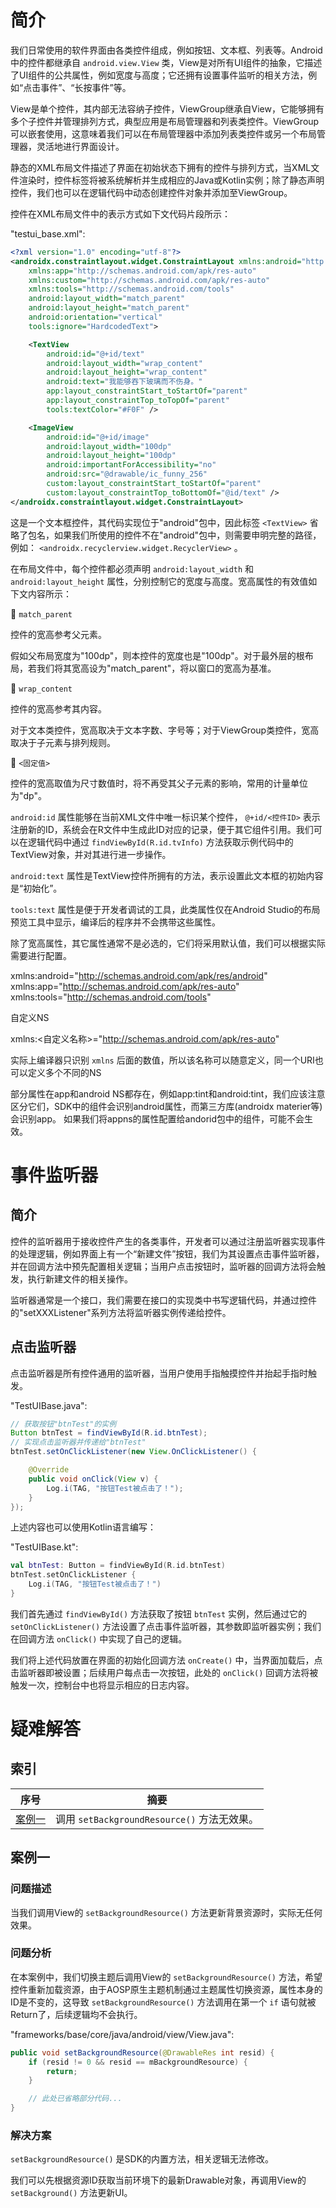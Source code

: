 # 简介
我们日常使用的软件界面由各类控件组成，例如按钮、文本框、列表等。Android中的控件都继承自 `android.view.View` 类，View是对所有UI组件的抽象，它描述了UI组件的公共属性，例如宽度与高度；它还拥有设置事件监听的相关方法，例如“点击事件”、“长按事件”等。

View是单个控件，其内部无法容纳子控件，ViewGroup继承自View，它能够拥有多个子控件并管理排列方式，典型应用是布局管理器和列表类控件。ViewGroup可以嵌套使用，这意味着我们可以在布局管理器中添加列表类控件或另一个布局管理器，灵活地进行界面设计。

静态的XML布局文件描述了界面在初始状态下拥有的控件与排列方式，当XML文件渲染时，控件标签将被系统解析并生成相应的Java或Kotlin实例；除了静态声明控件，我们也可以在逻辑代码中动态创建控件对象并添加至ViewGroup。

控件在XML布局文件中的表示方式如下文代码片段所示：

"testui_base.xml":

```xml
<?xml version="1.0" encoding="utf-8"?>
<androidx.constraintlayout.widget.ConstraintLayout xmlns:android="http://schemas.android.com/apk/res/android"
    xmlns:app="http://schemas.android.com/apk/res-auto"
    xmlns:custom="http://schemas.android.com/apk/res-auto"
    xmlns:tools="http://schemas.android.com/tools"
    android:layout_width="match_parent"
    android:layout_height="match_parent"
    android:orientation="vertical"
    tools:ignore="HardcodedText">

    <TextView
        android:id="@+id/text"
        android:layout_width="wrap_content"
        android:layout_height="wrap_content"
        android:text="我能够吞下玻璃而不伤身。"
        app:layout_constraintStart_toStartOf="parent"
        app:layout_constraintTop_toTopOf="parent"
        tools:textColor="#F0F" />

    <ImageView
        android:id="@+id/image"
        android:layout_width="100dp"
        android:layout_height="100dp"
        android:importantForAccessibility="no"
        android:src="@drawable/ic_funny_256"
        custom:layout_constraintStart_toStartOf="parent"
        custom:layout_constraintTop_toBottomOf="@id/text" />
</androidx.constraintlayout.widget.ConstraintLayout>
```

这是一个文本框控件，其代码实现位于"android"包中，因此标签 `<TextView>` 省略了包名，如果我们所使用的控件不在"android"包中，则需要申明完整的路径，例如： `<androidx.recyclerview.widget.RecyclerView>` 。

在布局文件中，每个控件都必须声明 `android:layout_width` 和 `android:layout_height` 属性，分别控制它的宽度与高度。宽高属性的有效值如下文内容所示：

🔷 `match_parent`

控件的宽高参考父元素。

假如父布局宽度为"100dp"，则本控件的宽度也是"100dp"。对于最外层的根布局，若我们将其宽高设为"match_parent"，将以窗口的宽高为基准。

🔷 `wrap_content`

控件的宽高参考其内容。

对于文本类控件，宽高取决于文本字数、字号等；对于ViewGroup类控件，宽高取决于子元素与排列规则。

🔷 `<固定值>`

控件的宽高取值为尺寸数值时，将不再受其父子元素的影响，常用的计量单位为"dp"。

`android:id` 属性能够在当前XML文件中唯一标识某个控件， `@+id/<控件ID>` 表示注册新的ID，系统会在R文件中生成此ID对应的记录，便于其它组件引用。我们可以在逻辑代码中通过 `findViewById(R.id.tvInfo)` 方法获取示例代码中的TextView对象，并对其进行进一步操作。

`android:text` 属性是TextView控件所拥有的方法，表示设置此文本框的初始内容是“初始化”。

`tools:text` 属性是便于开发者调试的工具，此类属性仅在Android Studio的布局预览工具中显示，编译后的程序并不会携带这些属性。

除了宽高属性，其它属性通常不是必选的，它们将采用默认值，我们可以根据实际需要进行配置。



xmlns:android="http://schemas.android.com/apk/res/android"
    xmlns:app="http://schemas.android.com/apk/res-auto"
    xmlns:tools="http://schemas.android.com/tools"

自定义NS

xmlns:<自定义名称>="http://schemas.android.com/apk/res-auto"

实际上编译器只识别 `xmlns` 后面的数值，所以该名称可以随意定义，同一个URI也可以定义多个不同的NS


部分属性在app和android NS都存在，例如app:tint和android:tint，我们应该注意区分它们，SDK中的组件会识别android属性，而第三方库(androidx materier等)会识别app。
如果我们将appns的属性配置给andorid包中的组件，可能不会生效。

# 事件监听器
## 简介
控件的监听器用于接收控件产生的各类事件，开发者可以通过注册监听器实现事件的处理逻辑，例如界面上有一个“新建文件”按钮，我们为其设置点击事件监听器，并在回调方法中预先配置相关逻辑；当用户点击按钮时，监听器的回调方法将会触发，执行新建文件的相关操作。

监听器通常是一个接口，我们需要在接口的实现类中书写逻辑代码，并通过控件的"setXXXListener"系列方法将监听器实例传递给控件。

## 点击监听器
点击监听器是所有控件通用的监听器，当用户使用手指触摸控件并抬起手指时触发。

"TestUIBase.java":

```java
// 获取按钮"btnTest"的实例
Button btnTest = findViewById(R.id.btnTest);
// 实现点击监听器并传递给"btnTest"
btnTest.setOnClickListener(new View.OnClickListener() {

    @Override
    public void onClick(View v) {
        Log.i(TAG, "按钮Test被点击了！");
    }
});
```

上述内容也可以使用Kotlin语言编写：

"TestUIBase.kt":

```kotlin
val btnTest: Button = findViewById(R.id.btnTest)
btnTest.setOnClickListener {
    Log.i(TAG, "按钮Test被点击了！")
}
```

我们首先通过 `findViewById()` 方法获取了按钮 `btnTest` 实例，然后通过它的 `setOnClickListener()` 方法设置了点击事件监听器，其参数即监听器实例；我们在回调方法 `onClick()` 中实现了自己的逻辑。

我们将上述代码放置在界面的初始化回调方法 `onCreate()` 中，当界面加载后，点击监听器即被设置；后续用户每点击一次按钮，此处的 `onClick()` 回调方法将被触发一次，控制台中也将显示相应的日志内容。


# 疑难解答
## 索引

<div align="center">

|       序号        |                    摘要                     |
| :---------------: | :-----------------------------------------: |
| [案例一](#案例一) | 调用 `setBackgroundResource()` 方法无效果。 |

</div>

## 案例一
### 问题描述
当我们调用View的 `setBackgroundResource()` 方法更新背景资源时，实际无任何效果。

### 问题分析
在本案例中，我们切换主题后调用View的 `setBackgroundResource()` 方法，希望控件重新加载资源，由于AOSP原生主题机制通过主题属性切换资源，属性本身的ID是不变的，这导致 `setBackgroundResource()` 方法调用在第一个 `if` 语句就被Return了，后续逻辑均不会执行。

"frameworks/base/core/java/android/view/View.java":

```java
public void setBackgroundResource(@DrawableRes int resid) {
    if (resid != 0 && resid == mBackgroundResource) {
        return;
    }

    // 此处已省略部分代码...
}
```

### 解决方案
`setBackgroundResource()` 是SDK的内置方法，相关逻辑无法修改。

我们可以先根据资源ID获取当前环境下的最新Drawable对象，再调用View的 `setBackground()` 方法更新UI。




<!-- TODO
## 实用技巧

# 防止快速点击

    private fun View.clickAntiJitter(interval: Long = 500L, action: (view: View) -> Unit) {
        setOnClickListener {
            val currentTS = SystemClock.uptimeMillis()
            if (currentTS - lastClickTS < interval) {
                Log.w(TAG, "Click too quickly, ignored!")
                return@setOnClickListener
            }
            lastClickTS = currentTS
            action(it)
        }
    }


# 连续点击触发


```kotlin
// 连续点击计数器，数组的大小即为需要设置的连点次数。
private var clickTSRecords: LongArray = LongArray(10)


// 调试后门：5秒内连续点击10次用户名弹出云端环境选择窗口。
tvNickName.setOnClickListener {
    // 所有现有数据左移一位，舍弃最旧的一位数据。
    System.arraycopy(clickTSRecords, 1, clickTSRecords, 0, clickTSRecords.size - 1)
    // 将当前点击时间记录到数组末尾
    clickTSRecords[clickTSRecords.size - 1] = SystemClock.uptimeMillis()
    // 当前时间与最早一次的点击时间比较，如果差值小于5秒，则触发连点事件。
    if (SystemClock.uptimeMillis() - clickTSRecords[0] <= 5000L) {
        "Repeat click 10 times in 5 seconds, open environment switch dialog.".logi(TAG)
        showEnvironmentDialog()
        // 事件已经触发，重置记录器。
        Arrays.fill(clickTSRecords, 0L)
    }
}
```


-->
